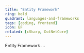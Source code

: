```yaml
---
title: "Entity Framework"
ring: hold
quadrant: languages-and-frameworks
tags: [coding, frontend]
icon: EF
related: [cSharp, DotNetCore]
---
```


Entity Framework ...
